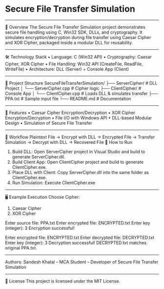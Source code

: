 # Secure File Transfer Simulation

--------------------------------------------------------------------------------------------------------------------------------------------------------------------

📌 Overview
The Secure File Transfer Simulation project demonstrates secure file handling using C, Win32 SDK, DLLs, and cryptography. It simulates encryption/decryption during file transfer using Caesar Cipher and XOR Cipher, packaged inside a modular DLL for reusability.

--------------------------------------------------------------------------------------------------------------------------------------------------------------------

🛠️ Technology Stack
•	Language: C (Win32 API)
•	Cryptography: Caesar Cipher, XOR Cipher
•	File Handling: Win32 API (CreateFile, ReadFile, WriteFile)
•	Architecture: DLL (Server) + Console App (Client)

--------------------------------------------------------------------------------------------------------------------------------------------------------------------

📂 Project Structure
SecureFileTransferSimulation/
├── ServerCipher/          # DLL Project
│   └── ServerCipher.cpp   # Cipher logic
├── ClientCipher/          # Console App
│   └── ClientCipher.cpp   # Loads DLL & simulates transfer
├── PPA.txt                # Sample input file
└── README.md              # Documentation

--------------------------------------------------------------------------------------------------------------------------------------------------------------------

🔑 Features
•	Caesar Cipher Encryption/Decryption
•	XOR Cipher Encryption/Decryption
•	File I/O with Windows API
•	DLL-based Modular Design
•	Simulation of Secure File Transfer

--------------------------------------------------------------------------------------------------------------------------------------------------------------------

🔄 Workflow
Plaintext File → Encrypt with DLL → Encrypted File → Transfer Simulation → Decrypt with DLL → Recovered File
🚀 How to Run
1. Build DLL: Open ServerCipher project in Visual Studio and build to generate ServerCipher.dll.
2. Build Client App: Open ClientCipher project and build to generate ClientCipher.exe.
3. Place DLL with Client: Copy ServerCipher.dll into the same folder as ClientCipher.exe.
4. Run Simulation: Execute ClientCipher.exe

--------------------------------------------------------------------------------------------------------------------------------------------------------------------

🖥️ Example Execution
Choose Cipher:
1. Caesar Cipher
2. XOR Cipher

Enter source file: PPA.txt
Enter encrypted file: ENCRYPTED.txt
Enter key (integer): 3
Encryption successful!

Enter encrypted file: ENCRYPTED.txt
Enter decrypted file: DECRYPTED.txt
Enter key (integer): 3
Decryption successful!
DECRYPTED.txt matches original PPA.txt.

------------------------------------------------------------------------------------------------------------------------------------------------------------------- 

Authors:
Sandesh Khatal – MCA Student – Developer of Secure File Transfer Simulation

--------------------------------------------------------------------------------------------------------------------------------------------------------------------
📄 License
This project is licensed under the MIT License.
